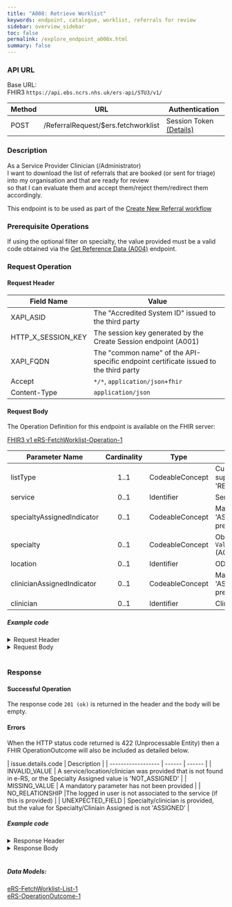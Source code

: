 ```yaml
---
title: "A008: Retrieve Worklist"
keywords: endpoint, catalogue, worklist, referrals for review
sidebar: overview_sidebar
toc: false
permalink: /explore_endpoint_a008x.html
summary: false
---
```


### API URL
Base URL:  
FHIR3	`https://api.ebs.ncrs.nhs.uk/ers-api/STU3/v1/`

| Method | URL | Authentication |
| -------------| --- | ---------------- |
| POST | /ReferralRequest/$ers.fetchworklist | Session Token [(Details)](develop_business_flow_bf001.html) |

### Description
As a Service Provider Clinician (/Administrator)  
I want to download the list of referrals that are booked (or sent for triage) into my organisation and that are ready for review  
so that I can evaluate them and accept them/reject them/redirect them accordingly.

This endpoint is to be used as part of the [Create New Referral workflow]()

### Prerequisite Operations
If using the optional filter on specialty, the value provided must be a valid code obtained via the [Get Reference Data (A004)](explore_endpoint_a008.html) endpoint.

### Request Operation

#### Request Header

| Field Name | Value |
| ---- | ---- |
| XAPI_ASID | The "Accredited System ID" issued to the third party |
| HTTP_X_SESSION_KEY | The session key generated by the Create Session endpoint (A001)  |
| XAPI_FQDN | The "common name" of the API-specific endpoint certificate issued to the third party |
| Accept | `*/*`, `application/json+fhir` |
|Content-Type |	`application/json` |


#### Request Body
The Operation Definition for this endpoint is available on the FHIR server:  

[FHIR3 v1 eRS-FetchWorklist-Operation-1](https://fhir.nhs.uk/STU3/OperationDefinition/eRS-FetchWorklist-Operation-1)

| Parameter Name             | Cardinality | Type            | Notes |
|  ------------------------- | :---------: | --------------- | ----- |
| listType                   | 1..1        | CodeableConcept | Currently, only one value is supported: 'REFERRALS_FOR_REVIEW' |
| service                    | 0..1        | Identifier      | Service ID |
| specialtyAssignedIndicator | 0..1        | CodeableConcept |Mandatory with value 'ASSIGNED' if 'specialty' is present |
| specialty                  | 0..1        | CodeableConcept | Obtained via a POST to `ValueSet/{ValueSetID}` (A004)  |
| location                   | 0..1        | Identifier      | ODS Location Code|
| clinicianAssignedIndicator | 0..1        | CodeableConcept |Mandatory with value 'ASSIGNED' if 'clinician' is present |
| clinician                  | 0..1        | Identifier      | Clinician ID |

##### Example code

<details><summary>Request Header</summary>
<br>
  <pre>
  XAPI_ASID:200000000220
  Accept:application/json
  Accept-Encoding:gzip,deflate
  Content-Type:application/json
  </pre>
</details>

<details><summary>Request Body</summary>
<br>
  <pre>
    EXAMPLE CODE HERE
  </pre>
</details>
<br>

### Response

#### Successful Operation
The response code `201 (ok)` is returned in the header and the body will be empty.

#### Errors
When the HTTP status code returned is 422 (Unprocessable Entity) then a FHIR OperationOutcome will also be included as detailed below.  


| issue.details.code | Description |
| ------------------ | ------ | ------ |
| INVALID_VALUE | A service/location/clinician was provided that is not found in e-RS, or the Specialty Assigned value is 'NOT_ASSIGNED' |
| MISSING_VALUE | A mandatory parameter has not been provided |
| NO_RELATIONSHIP |The logged in user is not associated to the service (if this is provided) |
| UNEXPECTED_FIELD  | Specialty/clinician is provided, but the value for Specialty/Cliniain Assigned is not 'ASSIGNED' |


##### Example code
<details><summary>Response Header</summary>
<br>
  <pre>
    EXAMPLE CODE HERE
  </pre>
</details>
<details><summary>Response Body</summary>
<br>
  <pre>
    EXAMPLE CODE HERE
  </pre>
</details>
<br>

##### Data Models:   
[eRS-FetchWorklist-List-1](https://fhir.nhs.uk/STU3/StructureDefinition/eRS-FetchWorklist-List-1)  
[eRS-OperationOutcome-1](https://fhir.nhs.uk/STU3/StructureDefinition/eRS-OperationOutcome-1)
